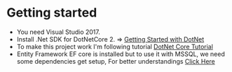 # Getting started
- You need Visual Studio 2017.
- Install .Net SDK for DotNetCore 2.
=> [Getting Started with DotNet](https://www.microsoft.com/net/learn/get-started/windows)
- To make this project work I'm following tutorial [DotNet Core Tutorial](https://docs.microsoft.com/en-us/aspnet/core/tutorials/first-web-api)
- Entity Framework EF core is installed but to use it with MSSQL, we need some dependencies get setup, For better understandings [Click Here](https://docs.microsoft.com/en-us/ef/core/get-started/aspnetcore/new-db)
